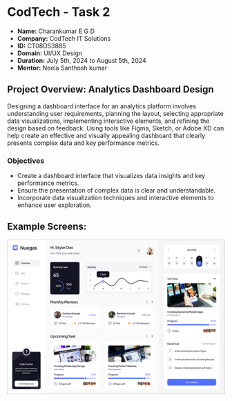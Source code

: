 # CodTech - Task 2

- **Name:** Charankumar E G D
- **Company:** CodTech IT Solutions
- **ID:** CT08DS3885
- **Domain:** UI/UX Design
- **Duration:** July 5th, 2024 to August 5th, 2024
- **Mentor:** Neela Santhosh kumar

## Project Overview: Analytics Dashboard Design

Designing a dashboard interface for an analytics platform involves understanding user requirements, planning the layout, selecting appropriate data visualizations, implementing interactive elements, and refining the design based on feedback. Using tools like Figma, Sketch, or Adobe XD can help create an effective and visually appealing dashboard that clearly presents complex data and key performance metrics.

### Objectives

- Create a dashboard interface that visualizes data insights and key performance metrics.
- Ensure the presentation of complex data is clear and understandable.
- Incorporate data visualization techniques and interactive elements to enhance user exploration.

## Example Screens:

![CodTech - Task 2](codtech-task2.png)
